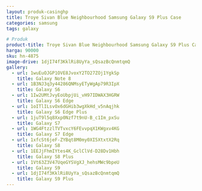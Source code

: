 ```yaml
---
layout: produk-casinghp
title: Troye Sivan Blue Neighbourhood Samsung Galaxy S9 Plus Case
categories: samsung
tags: galaxy

# Produk
product-title: Troye Sivan Blue Neighbourhood Samsung Galaxy S9 Plus Case
harga: 90000
sku: hn-4875
image-drive: 1djI74f3KklRi8UyYa_sQsazBcQnmtqmQ
gallery:
  - url: 1wuEuOJGP1OVE8JvoxY2TO27ZOj1YgkSp
    title: Galaxy Note 8
  - url: 1B3NJ3q3y44286QNMsyETyWgAp79R3IpX
    title: Galaxy S6
  - url: 1Iw2UMtJvyEoUbpjUi_vH97IDWAX3HGRW
    title: Galaxy S6 Edge
  - url: 1oITlILsvOx6dGHib3wgXkHd_v5nAqjhk
    title: Galaxy S6 Edge Plus
  - url: 1juT9l5q8Xxp0Nzf7t9nU-B_c1Im_pxSu
    title: Galaxy S7
  - url: 1WG4FtzzlTVTvxcY6FEvvpqX1KWgxv4KG
    title: Galaxy S7 Edge
  - url: 1xfcSt6jeF-ZYBqt8M0my0XI5XtxtX2Rq
    title: Galaxy S8
  - url: 1EEJjFhmIYtes4K_GclClVd-D28Dv1Hbh
    title: Galaxy S8 Plus
  - url: 1Vt63Z3V47UqeGYSVgXJ_hehsMWc9bpeU
    title: Galaxy S9
  - url: 1djI74f3KklRi8UyYa_sQsazBcQnmtqmQ
    title: Galaxy S9 Plus
---
```

